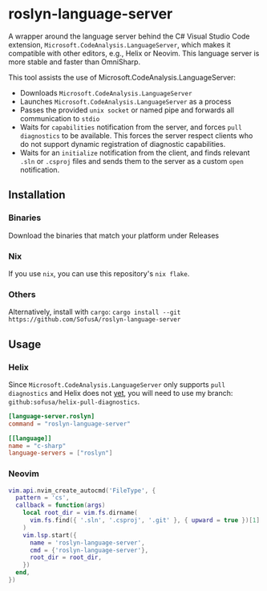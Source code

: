 # roslyn-language-server
A wrapper around the language server behind the C# Visual Studio Code extension, `Microsoft.CodeAnalysis.LanguageServer`, which makes it compatible with other editors, e.g., Helix or Neovim.
This language server is more stable and faster than OmniSharp.

This tool assists the use of Microsoft.CodeAnalysis.LanguageServer:
- Downloads `Microsoft.CodeAnalysis.LanguageServer`
- Launches `Microsoft.CodeAnalysis.LanguageServer` as a process
- Passes the provided `unix socket` or named pipe and forwards all communication to `stdio` 
- Waits for `capabilities` notification from the server, and forces `pull diagnostics` to be available. This forces the server respect clients who do not support dynamic registration of diagnostic capabilities.
- Waits for an `initialize` notification from the client, and finds relevant `.sln` or `.csproj` files and sends them to the server as a custom `open` notification.

## Installation
### Binaries
Download the binaries that match your platform under Releases

### Nix
If you use `nix`, you can use this repository's `nix flake`. 

### Others
Alternatively, install with `cargo`: `cargo install --git https://github.com/SofusA/roslyn-language-server` 

## Usage

### Helix
Since `Microsoft.CodeAnalysis.LanguageServer` only supports `pull diagnostics` and Helix does not [yet](https://github.com/helix-editor/helix/pull/11315), you will need to use my branch: `github:sofusa/helix-pull-diagnostics`.

```toml
[language-server.roslyn]
command = "roslyn-language-server"

[[language]]
name = "c-sharp"
language-servers = ["roslyn"]
```

### Neovim
```lua
vim.api.nvim_create_autocmd('FileType', {
  pattern = 'cs',
  callback = function(args)
    local root_dir = vim.fs.dirname(
      vim.fs.find({ '.sln', '.csproj', '.git' }, { upward = true })[1]
    )
    vim.lsp.start({
      name = 'roslyn-language-server',
      cmd = {'roslyn-language-server'},
      root_dir = root_dir,
    })
  end,
})
``` 
